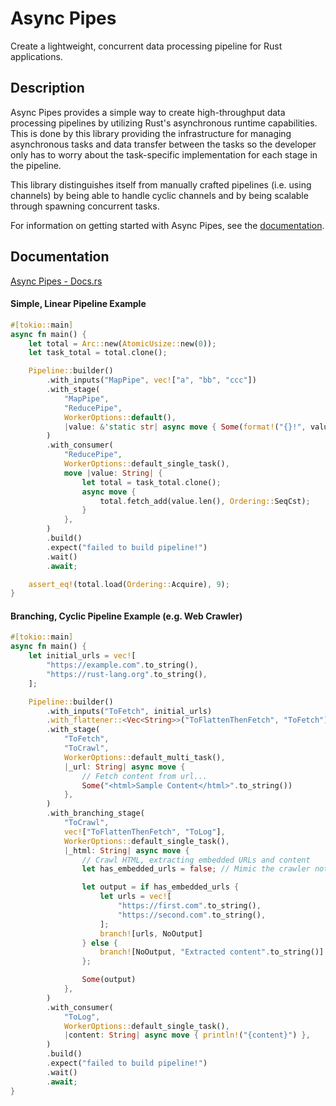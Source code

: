 # Async Pipes

Create a lightweight, concurrent data processing pipeline for Rust applications.

## Description

Async Pipes provides a simple way to create high-throughput data processing pipelines by utilizing Rust's
asynchronous runtime capabilities. This is done by this library providing the infrastructure for managing
asynchronous tasks and data transfer between the tasks so the developer only has to worry about the task-specific
implementation for each stage in the pipeline.

This library distinguishes itself from manually crafted pipelines (i.e. using channels) by being
able to handle cyclic channels and by being scalable through spawning concurrent tasks.

For information on getting started with Async Pipes, see the [documentation](#documentation).

## Documentation

[Async Pipes - Docs.rs](https://docs.rs/async-pipes/latest/async_pipes/)

#### Simple, Linear Pipeline Example

```rust
#[tokio::main]
async fn main() {
    let total = Arc::new(AtomicUsize::new(0));
    let task_total = total.clone();

    Pipeline::builder()
        .with_inputs("MapPipe", vec!["a", "bb", "ccc"])
        .with_stage(
            "MapPipe",
            "ReducePipe",
            WorkerOptions::default(),
            |value: &'static str| async move { Some(format!("{}!", value)) },
        )
        .with_consumer(
            "ReducePipe",
            WorkerOptions::default_single_task(),
            move |value: String| {
                let total = task_total.clone();
                async move {
                    total.fetch_add(value.len(), Ordering::SeqCst);
                }
            },
        )
        .build()
        .expect("failed to build pipeline!")
        .wait()
        .await;

    assert_eq!(total.load(Ordering::Acquire), 9);
}
```

#### Branching, Cyclic Pipeline Example (e.g. Web Crawler)

```rust
#[tokio::main]
async fn main() {
    let initial_urls = vec![
        "https://example.com".to_string(),
        "https://rust-lang.org".to_string(),
    ];

    Pipeline::builder()
        .with_inputs("ToFetch", initial_urls)
        .with_flattener::<Vec<String>>("ToFlattenThenFetch", "ToFetch")
        .with_stage(
            "ToFetch",
            "ToCrawl",
            WorkerOptions::default_multi_task(),
            |_url: String| async move {
                // Fetch content from url...
                Some("<html>Sample Content</html>".to_string())
            },
        )
        .with_branching_stage(
            "ToCrawl",
            vec!["ToFlattenThenFetch", "ToLog"],
            WorkerOptions::default_single_task(),
            |_html: String| async move {
                // Crawl HTML, extracting embedded URLs and content
                let has_embedded_urls = false; // Mimic the crawler not finding any URLs

                let output = if has_embedded_urls {
                    let urls = vec![
                        "https://first.com".to_string(),
                        "https://second.com".to_string(),
                    ];
                    branch![urls, NoOutput]
                } else {
                    branch![NoOutput, "Extracted content".to_string()]
                };

                Some(output)
            },
        )
        .with_consumer(
            "ToLog",
            WorkerOptions::default_single_task(),
            |content: String| async move { println!("{content}") },
        )
        .build()
        .expect("failed to build pipeline!")
        .wait()
        .await;
}
```